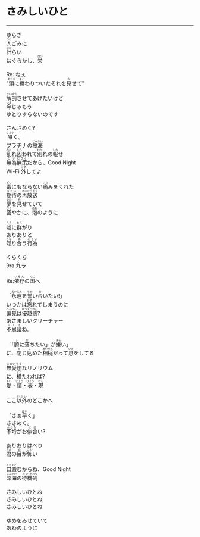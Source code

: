 # さみしいひと
---
<lyric>
ゆらぎ<br/>
<ruby>人<rt>ひと</rt></ruby>ごみに<br/>
<ruby>計<rt>はか</rt></ruby>らい<br/>
はぐらかし、<ruby>栄<rt>ロン</rt></ruby><br/>
<br/>
Re: ねぇ<br/>
"<ruby>頭<rt>あたま</rt></ruby>に<ruby>纏<rt>まと</rt></ruby>わりついたそれを<ruby>見<rt>み</rt></ruby>せて"<br/>
<br/>
<ruby>解剖<rt>かいぼう</rt></ruby>させてあげたいけど<br/>
<ruby>今<rt>いま</rt></ruby>じゃもう<br/>
ゆとりすらないのです<br/>
<br/>
さんざめく?<br/>
<ruby>囁<rt>ささや</rt></ruby>く。<br/>
プラチナの<ruby>樹海<rt>じゅかい</rt></ruby><br/>
<ruby>乱<rt>みだ</rt></ruby>れ<ruby>囚<rt>とら</rt></ruby>われて<ruby>別<rt>わか</rt></ruby>れの<ruby>報<rt>しら</rt></ruby>せ<br/>
<ruby>無為<rt>むい</rt></ruby><ruby>無策<rt>むさく</rt></ruby>だから、Good Night<br/>
Wi-Fi <ruby>外<rt>はず</rt></ruby>してよ<br/>
<br/>
<ruby>毒<rt>どく</rt></ruby>にもならない<ruby>痛<rt>いた</rt></ruby>みをくれた<br/>
<ruby>期待<rt>きたい</rt></ruby>の<ruby>再<rt>さい</rt></ruby><ruby>放送<rt>ほうそう</rt></ruby><br/>
<ruby>夢<rt>ゆめ</rt></ruby>を<ruby>見<rt>み</rt></ruby>せていて<br/>
<ruby>密<rt>ひそ</rt></ruby>やかに、<ruby>泡<rt>あわ</rt></ruby>のように<br/>
<br/>
<ruby>嘘<rt>うそ</rt></ruby>に<ruby>群<rt>むら</rt></ruby>がり<br/>
ありありと<br/>
<ruby>唸<rt>うな</rt></ruby>り<ruby>合<rt>あ</rt></ruby>う<ruby>行為<rt>こうい</rt></ruby><br/>
<br/>
くらくら<br/>
9ra <ruby>九<rt>く</rt></ruby>ラ<br/>
<br/>
Re:<ruby>依存<rt>いぞん</rt></ruby>の<ruby>国<rt>くに</rt></ruby>へ<br/>
<br/>
「<ruby>永遠<rt>えいえん</rt></ruby>を<ruby>誓<rt>ちか</rt></ruby>い<ruby>合<rt>あ</rt></ruby>いたい!」<br/>
いつかは<ruby>忘<rt>わす</rt></ruby>れてしまうのに<br/>
<ruby>偏見<rt>へんけん</rt></ruby>は<ruby>優越感<rt>ゆうえつかん</rt></ruby>?<br/>
あさましいクリーチャー<br/>
<ruby>不思議<rt>ふしぎ</rt></ruby>ね。<br/>
<br/>
「「<ruby>腑<rt>ふ</rt></ruby>に<ruby>落<rt>お</rt></ruby>ちたい」が<ruby>嫌<rt>きら</rt></ruby>い」<br/>
に、<ruby>閉<rt>と</rt></ruby>じ<ruby>込<rt>こ</rt></ruby>めた<ruby>相槌<rt>あいづち</rt></ruby>だって<ruby>息<rt>いき</rt></ruby>をしてる<br/>
<br/>
<ruby>無愛想<rt>ぶあいそう</rt></ruby>なリノリウム<br/>
に、<ruby>横<rt>よこ</rt></ruby>たわれば?<br/>
<ruby>愛<rt>あい</rt></ruby>・<ruby>情<rt>じょう</rt></ruby>・<ruby>表<rt>ひょう</rt></ruby>・<ruby>現<rt>げん</rt></ruby><br/>
<br/>
ここ<ruby>以外<rt>いがい</rt></ruby>のどこかへ<br/>
<br/>
「さぁ<ruby>早<rt>はや</rt></ruby>く」<br/>
ささめく。<br/>
<ruby>不埒<rt>ふらち</rt></ruby>がお<ruby>似合<rt>にあ</rt></ruby>い?<br/>
<br/>
ありおりはべり<br/>
<ruby>君<rt>きみ</rt></ruby>の<ruby>目<rt>め</rt></ruby>が<ruby>怖<rt>こわ</rt></ruby>い<br/>
<br/>
<ruby>口<rt>くち</rt></ruby><ruby>澱<rt>よど</rt></ruby>むからね、Good Night<br/>
<ruby>深海<rt>しんかい</rt></ruby>の<ruby>待機<rt>たいき</rt></ruby><ruby>列<rt>れつ</rt></ruby><br/>
<br/>
さみしいひとね<br/>
さみしいひとね<br/>
さみしいひとね<br/>
<br/>
ゆめをみせていて<br/>
あわのように<br/>
</lyric>
